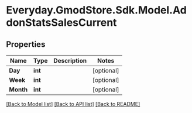 # Everyday.GmodStore.Sdk.Model.AddonStatsSalesCurrent
## Properties

Name | Type | Description | Notes
------------ | ------------- | ------------- | -------------
**Day** | **int** |  | [optional] 
**Week** | **int** |  | [optional] 
**Month** | **int** |  | [optional] 

[[Back to Model list]](../README.md#documentation-for-models) [[Back to API list]](../README.md#documentation-for-api-endpoints) [[Back to README]](../README.md)

